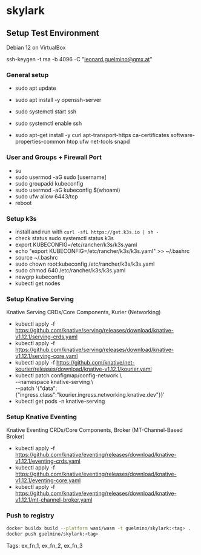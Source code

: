 # skylark

## Setup Test Environment

Debian 12 on VirtualBox

ssh-keygen -t rsa -b 4096 -C "leonard.guelmino@gmx.at"

### General setup
* sudo apt update
* sudo apt install -y openssh-server
* sudo systemctl start ssh
* sudo systemctl enable ssh

* sudo apt-get install \-y curl apt-transport-https ca-certificates software-properties-common htop ufw net-tools snapd

### User and Groups \+ Firewall Port

* su
* sudo usermod \-aG sudo \[username\]
* sudo groupadd kubeconfig
* sudo usermod \-aG kubeconfig $(whoami)
* sudo ufw allow 6443/tcp
* reboot

### Setup k3s

* install and run with `curl -sfL https://get.k3s.io | sh -`
* check status sudo systemctl status k3s
* export KUBECONFIG=/etc/rancher/k3s/k3s.yaml
* echo "export KUBECONFIG=/etc/rancher/k3s/k3s.yaml" \>\> \~/.bashrc
* source \~/.bashrc
* sudo chown root:kubeconfig /etc/rancher/k3s/k3s.yaml
* sudo chmod 640 /etc/rancher/k3s/k3s.yaml
* newgrp kubeconfig
* kubectl get nodes


### Setup Knative Serving
Knative Serving CRDs/Core Components, Kurier (Networking)
* kubectl apply \-f https://github.com/knative/serving/releases/download/knative-v1.12.1/serving-crds.yaml
* kubectl apply \-f https://github.com/knative/serving/releases/download/knative-v1.12.1/serving-core.yaml
* kubectl apply \-f https://github.com/knative/net-kourier/releases/download/knative-v1.12.1/kourier.yaml
* kubectl patch configmap/config-network \\  
  \--namespace knative-serving \\  
  \--patch '{"data":{"ingress.class":"kourier.ingress.networking.knative.dev"}}'
* kubectl get pods \-n knative-serving

### Setup Knative Eventing
Knative Eventing CRDs/Core Components, Broker (MT-Channel-Based Broker)
* kubectl apply -f https://github.com/knative/eventing/releases/download/knative-v1.12.1/eventing-crds.yaml
* kubectl apply -f https://github.com/knative/eventing/releases/download/knative-v1.12.1/eventing-core.yaml
* kubectl apply -f https://github.com/knative/eventing/releases/download/knative-v1.12.1/mt-channel-broker.yaml

### Push to registry
``` bash
docker buildx build --platform wasi/wasm -t guelmino/skylark:<tag> .
docker push guelmino/skylark:<tag>
```

Tags: ex_fn_1, ex_fn_2, ex_fn_3
